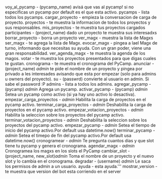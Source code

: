 voy_al_pycamp - (pycamp_name) avisá que vas al pycamp! si no especificas un pycamp por default es el que esta activo.
pycamps -  lista todos los pycamps.
cargar_proyecto -  empieza la conversacion de carga de proyecto.
proyectos -  te muestra la informacion de todos los proyectos y sus responsables.
mis_proyectos - te muestra tus proyectos cargados
participantes - (project_name) dado un proyecto te muestra sus interesadxs 
borrar_proyecto - borra un proyecto
ver_magx - muestra la lista de Magxs
ser_magx -  te agrega la lista de Magx.
evocar_magx -  pingea a lael Magx de turno, informando que necesitas su ayuda. Con un gran poder, viene una gran responsabilidad.
ver_agenda_magx - te muestra la agenda de los magos.
votar -  te muestra los proyectos presentados para que digas cuales te gustan.
cronograma -  te muestra el cronograma del PyCamp.
anunciar - (project_name) *admin* te pide el nombre de un proyecto y pingea por privado a les interesades avisando que esta por empezar (solo para admins u owners del proyecto).
su - (passwrd) convierte al usuario en admin. Si sabe el password  :P
admins -  lista a todos los admins.
agregar_pycamp - (pycamp) *admin* Agrega un pycamp.
activar_pycamp - (pycamp) *admin* Setea un pycamp como activo (si ya hay uno activo lo desactiva).
empezar_carga_proyectos - *admin* Habilita la carga de proyectos en el pycamp activo.
terminar_carga_proyectos - *admin* Deshabilita la carga de proyectos en el pycamp activo.
empezar_votacion_proyectos - *admin* Habilita la seleccion sobre los proyectos del pycamp activo.
terminar_votacion_proyectos - *admin* Deshabilita la seleccion sobre los proyectos del pycamp activo.
empezar_pycamp - *admin* Setea el tiempo de inicio del pycamp activo.Por default usa datetime.now()
terminar_pycamp - *admin* Setea el timepo de fin del pycamp activo.Por default usa datetime.now()
cronogramear - *admin* Te pregunta cuantos dias y que slot tiene tu pycamp y genera el cronograma.
agendar_magx - *admin* Cronogramea los magxs en los slots el PyCamp
cambiar_slot - (project_name, new_slot)*admin* Toma el nombre de un proyecto y el nuevo slot y lo cambia en el cronograma.
degradar - (username)  *admin* Le saca los permisos de admin a un usuario.
ayuda -  esta ayuda.'''
mostrar_version - te muestra que version del bot esta corriendo en el server